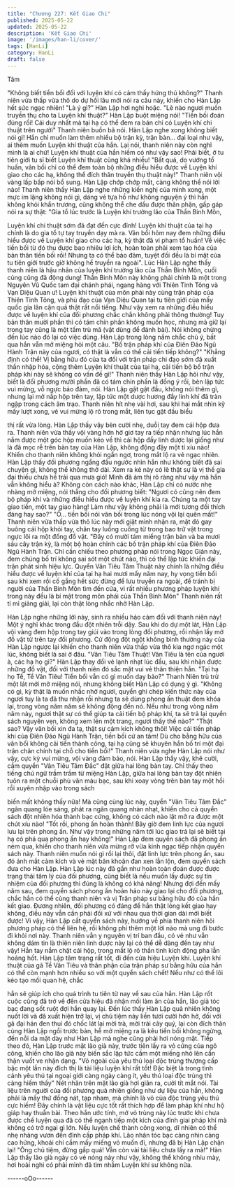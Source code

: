 ```yaml
---
title: "Chương 227: Kết Giao Chi"
published: 2025-05-22
updated: 2025-05-22
description: 'Kết Giao Chi'
image: '/images/han-li/cover/'
tags: [HanLi]
category: HanLi
draft: false
---
```


Tâm

"Không biết tiền bối đối với luyện khí có cảm thấy hứng thú
không?" Thanh niên vừa thấp vừa thô do dự hồi lâu mới nói ra
câu này, khiến cho Hàn Lập hết sức ngạc nhiên!
"Là ý gì?" Hàn Lập hơi nghi hoặc.
"Lẽ nào ngươi muốn truyền thụ cho ta Luyện khí thuật?" Hàn Lập
buột miệng nói!
"Tiền bối đoán đúng rồi! Cái duy nhất mà tại hạ có thể đem ra bán
chỉ có Luyện khí chi thuật trên người" Thanh niên buồn bã nói.
Hàn Lập nghe xong không biết nói gì! Hắn chỉ muốn làm thêm
nhiều bộ trận kỳ, trận bàn… đại loại như vậy, ai thèm muốn Luyện
khí thuật của hắn. Lại nói, thanh niên này còn nghĩ mình là ai chứ!
Luyện khí thuật của hắn hiếm có như vậy sao! Phải biết, ở tu tiên
giới tu sĩ biết Luyện khí thuật cũng khá nhiều!
"Bất quá, do vướng tổ huấn, vãn bối chỉ có thể đem toàn bộ
những điều hiểu được về Luyện khí giao cho các hạ, không thể
đích thân truyền thụ thuật này!" Thanh niên vội vàng lấp bấp nói
bổ sung.
Hàn Lập chớp chớp mắt, càng không thể nói lời nào!
Thanh niên thấy Hàn Lập nghe những kiến nghị của mình xong,
một mực im lặng không nói gì, dáng vẻ tựa hồ như không nguyện
ý thì hắn không khỏi khẩn trương, cũng không thể che dấu được
thân phận, gấp gáp nói ra sự thật:
"Gia tổ lúc trước là Luyện khí trưởng lão của Thần Binh Môn,

Luyện khí chi thuật sớm đã đạt đến cực đỉnh! Luyện khí thuật của
tại hạ chính là do gia tổ tự tay truyền dạy mà ra. Vãn bối hôm nay
đem những điều hiểu được về Luyện khí giao cho các hạ, kỳ thật
đã vi phạm tổ huấn! Về việc tiền bối từ đó thu được bao nhiêu lợi
ích, hoàn toàn phải xem tạo hóa của bản thân tiền bối rồi! Nhưng
ta có thể bảo đảm, tuyệt đối đều là bí mật của tu tiên giới trước
giờ không hề truyền ra ngoài".
Lúc Hàn Lập nghe thấy thanh niên là hậu nhân của luyện khí
trưởng lão của Thần Binh Môn, cuối cùng cũng đã động dung!
Thần Binh Môn này không phải chính là một trong Nguyên Vũ
Quốc tam đại chánh phái, ngang hàng với Thiên Tinh Tông và
Vạn Diệu Quan ư! Luyện khí thuật của môn phái này cùng trận
pháp của Thiên Tinh Tông, và phù đạo của Vạn Diệu Quan tại tu
tiên giới của mấy quốc gia lân cận quả thật rất nổi tiếng.
Như vậy xem ra những điều hiểu được về luyện khí của đối
phương chắc chắn không phải thông thường! Tuy bản thân mười
phần thì có tám chín phần không muốn học, nhưng mà giữ lại
trong tay cũng là một tấm trù mã (vật dùng để đánh bài). Nói
không chừng đến lúc nào đó lại có việc dùng.
Hàn Lập trong lòng nắm chắc chủ ý, bất qua hắn vẫn mở miệng
hỏi một câu.
"Bố trận pháp khí của Điên Đảo Ngũ Hành Trận này của ngươi, có
thật là vẫn có thể cải tiến tiếp không?"
"Khẳng định có thể! Vị bằng hữu đó của ta đối với trận pháp chi
đạo sớm đã xuất thần nhập hóa, cộng thêm Luyện khí thuật của
tại hạ, cải tiến bộ bố trận pháp khí này sẽ không có vấn đề gì!"
Thanh niên thấy Hàn Lập hỏi như vậy, biết là đối phương mười
phần đã có tám chín phần là đồng ý rồi, bèn lập tức vui mừng, vỗ
ngực bảo đảm, nói.
Hàn Lập gật gật đầu, không nói thêm gì, nhưng lại mở nắp hộp
trên tay, lập tức một dược hương đầy linh khí đã tràn ngập trong
cách âm trạo. Thanh niên hít nhẹ vài hơi, sau khi hai mắt nhìn kỹ
mấy lượt xong, vẻ vui mừng lộ rõ trong mắt, liên tục gật đầu biểu

thị rất vừa lòng.
Hàn Lập thấy vậy bèn cười nhẹ, duỗi tay đem cái hộp đưa ra.
Thanh niên vừa thấy vội vàng hớn hở giơ tay ra tiếp nhận nhưng
lúc hắn nắm được một góc hộp muốn kéo về thì cái hộp đầy linh
dược lại giống như là đã mọc rễ trên bàn tay của Hàn Lập, không
động đậy một tí xíu nào! Khiến cho thanh niên không khỏi ngẩn
ngơ, trong mắt lộ ra vẻ ngạc nhiên.
Hàn Lập thấy đối phương ngẩng đầu ngước nhìn hắn như không
biết đã sai chuyện gì, không thể không thở dài.
Xem ra kẻ này có lẽ thật sự là vị thế gia đại thiếu chưa hề trải qua
mưa gió! Mình đã ám thị rõ ràng như vậy mà hắn vẫn không hiểu
à?
Không còn cách nào khác, Hàn Lập chỉ có nước nhẹ nhàng mở
miệng, nói thẳng cho đối phương biết:
"Ngươi có cũng nên đem bộ pháp khí và những điều hiểu được về
luyện khí kia ra. Chúng ta một tay giao tiền, một tay giao hàng!
Làm như vậy không phải là mới tương đối thích đáng hay sao?"
"Ồ… tiền bối nói vãn bối trong lúc nóng vội lại quên mất!" Thanh
niên vừa thấp vừa thô lúc này mới giật mình nhận ra, mặt đỏ gay
buông cái hộp khỏi tay, chân tay luống cuống từ trong bao trữ vật
trong ngực lôi ra một đống đồ vật.
"Đây có mười tám miếng trận bàn và ba mươi sáu cây trận kỳ, là
một bộ hoàn chỉnh các bố trận pháp khí của Điên Đảo Ngũ Hành
Trận. Chỉ cần chiếu theo phương pháp nói trong Ngọc Giản này,
đem chúng bố trí không sai sót một chút nào, thì có thể lập tức
khiến đại trận phát sinh hiệu lực. Quyển Vân Tiêu Tâm Thuật này
chính là những điều hiểu được về luyện khí của tại hạ hai mươi
mấy năm nay, hy vọng tiền bối sau khi xem rồi cố gắng hết sức
đừng để lưu truyền ra ngoài, để tránh bị người của Thần Binh
Môn tìm đến cửa, vì rất nhiều phương pháp luyện khí trong này
đều là bí mật trong môn phái của Thần Binh Môn" Thanh niên rất
tỉ mỉ giảng giải, lại còn thật lòng nhắc nhở Hàn Lập.

Hàn Lập nghe những lời này, sinh ra nhiều hảo cảm đối với thanh
niên này! Một ý nghĩ khác trong đầu đột nhiên trỗi dậy.
Sau khi do dự một lát, Hàn Lập vội vàng đem hộp trong tay giúi
vào trong lòng đối phương, rồi nhận lấy mớ đồ vật từ trên tay đối
phương.
Cử động đột ngột không bình thường này của Hàn Lập ngược lại
khiến cho thanh niên vừa thấp vừa thô kia ngơ ngác một lúc,
không biết là sai ở đâu.
"Vân Tiêu Tâm Thuật! Vân Tiêu là tên của ngươi à, các hạ họ gì?"
Hàn Lập thay đổi vẻ lạnh nhạt lúc đầu, sau khi nhận được những
đồ vật, đối với thanh niên đó sắc mặt vui vẻ thân thiện hẳn.
"Tại hạ họ Tề, Tề Vân Tiêu! Tiền bối vẫn có gì muốn dạy bảo?"
Thanh Niên trù trừ một lát mới mở miệng nói, nhưng không biết
Hàn Lập có dụng ý gì.
"Không có gì, kỳ thật là muốn nhắc nhở ngươi, quyển ghi chép
kiến thức này của ngươi tuy là ta đã thu nhận rồi nhưng ta sẽ
dùng phong ấn thuật đem khóa lại, trong vòng năm năm sẽ không
động đến nó. Nếu như trong vòng năm năm này, ngươi thật sự có
thể giúp ta cải tiến bộ pháp khí, ta sẽ trả lại quyển sách nguyên
vẹn, không xem lén một trang, ngươi thấy thế nào?"
"Thật sao? Vậy vãn bối xin đa tạ, thật sự cảm kích không thôi!
Việc cải tiến pháp khi của Điên Đảo Ngũ Hành Trận, tiền bối cứ
an tâm! Dù cho bằng hữu của vãn bối không cải tiến thành công,
tại hạ cũng sẽ khuyên hắn bố trí một đại trận chân chính tại chỗ
cho tiền bối!" Thanh niên vừa nghe Hàn Lập nói như vậy, cực kỳ
vui mừng, vội vàng đảm bảo, nói.
Hàn Lập thấy vậy, khẽ cười, cầm quyển "Vân Tiêu Tâm Đắc" đặt
giữa hai lòng bàn tay.
Chỉ thấy theo tiếng chú ngữ trầm trầm từ miệng Hàn Lập, giữa hai
lòng bàn tay đột nhiên tuôn ra một chuỗi phù văn màu bạc, sau
khi xoay vòng trên bàn tay một hồi rồi xuyên nhập vào trong sách

biến mất không thấy nữa! Mà cũng cùng lúc này, quyển "Vân Tiêu
Tâm Đắc" ngân quang lóe sáng, phát ra ngân quang nhàn nhạt,
khiến cho cả quyển sách đột nhiên hóa thành bạc cứng, không có
cách nào lật mở ra được một chút xíu nào!
"Tốt rồi, phong ấn hoàn thành! Bây giờ đem linh lực của ngươi lưu
lại trên phong ấn. Như vậy trong những năm tới lúc giao trả lại sẽ
biết tại hạ có phá qua phong ấn hay không!" Hàn Lập đem quyển
sách đã phong ấn ném qua, khiến cho thanh niên vừa mừng rỡ
vừa kinh ngạc tiếp nhận quyển sách này.
Thanh niên muốn nói gì rồi lại thôi, đặt linh lực trên phong ấn, sau
đó ánh mắt cảm kích và vẻ mặt băn khoăn đan xen lẫn lộn, đem
quyển sách đưa cho Hàn Lập.
Hàn Lập lúc này đã gần như hoàn toàn đoán được được trạng
thái tâm lý của đối phương, cũng biết là nếu muốn lấy được sự tín
nhiệm của đối phương thì đúng là không có khả năng! Nhưng đợi
đến mấy năm sau, đem quyển sách phong ấn hoàn hảo này giao
lại cho đối phương, chắc hẳn có thể cùng thanh niên và vị Trận
pháp sư bằng hữu đó của hắn kết giao.
Đương nhiên, đối phương có đáng để hắn thật lòng kết giao hay
không, điều này vẫn cần phải đối xử với nhau qua thời gian dài
mới biết được!
Vì vậy, Hàn Lập cất quyển sách này, hướng về phía thanh niên
hỏi phương pháp có thể liên hệ, rồi không phí thêm một lời nào
mà ung đi bước đi khỏi nơi này.
Thanh niên vẫn y nguyên vị trí ban đầu, có vẻ như vẫn không
dám tin là thiên niên linh dược này lại có thể dễ dàng đến tay như
vậy! Hắn tay nắm chặt cái hộp, trong mắt lộ rõ thần tình kích động
pha lẫn hoảng hốt.
Hàn Lập tâm trạng rất tốt, đi đến cửa hiệu Luyện khí.
Luyện khí thuật của gã Tề Vân Tiêu và thân phận của trận pháp
sư bằng hữu của hắn có thể còn mạnh hơn nhiều so với một
quyển sách chết! Nếu như có thể lôi kéo tạo mối quan hệ, chắc

hẳn sẽ giúp ích cho quá trình tu tiên từ nay về sau của hắn.
Hàn Lập rốt cuộc cũng đã trở về đến cửa hiệu đã nhận mối làm
ăn của hắn, lão giả tóc bạc đang sốt ruột đợi hắn quay lại.
Đến lúc thấy Hàn Lập quả nhiên không nuốt lời và đã xuất hiện
trở lại, vị chủ tiệm này liền tươi cười hớn hở, đối với gã đại hán
đen thui đó chốc lát lại mời trà, mời trái cây quý, lại còn đích thân
cùng Hàn Lập ngồi trước bàn, hễ mở miệng ra là kêu tiền bối
không ngừng, đến nỗi da mặt dày như Hàn Lập mà nghe cũng
phải hơi nóng mặt.
Tiếp theo đó, Hàn Lập trước mặt lão già này, trước tiên lấy ra vỏ
cứng của ngô công, khiến cho lão già này biến sắc lập tức cầm
một miếng nhỏ lên cẩn thận vuốt ve nhận dạng.
"Vỏ ngoài của yêu thú loại độc trùng thượng cấp bậc một lần này
đích thị là tài liệu luyện khí rất tốt! Đặc biệt là trong tình cảnh yêu
thú tại ngoại giới càng ngày càng ít, yêu thú loại độc trùng thì
càng hiếm thấy" Nét nhăn trên mặt lão già hơi giãn ra, cười tít mắt
nói.
Tài liệu trên người của đối phương quả nhiên giống như dự liệu
của hắn, không phải là mấy thứ đồng nát, tạp nham, mà chính là
vỏ của độc trùng yêu thú cực hiếm! Đây chính là vật liệu cực tốt
rất thích hợp để làm pháp khí như hộ giáp hay thuẫn bài.
Theo hắn ước tính, mớ vỏ trùng này lúc trước khi chưa được chế
luyện qua đã có thể ngạnh tiếp một kích của đỉnh giai pháp khí
mà không có trở ngại gì lớn. Nếu luyện chế thành công xong, dĩ
nhiên có thể nhẹ nhàng vươn đến đỉnh cấp pháp khí.
Lão nhân tóc bạc càng nhìn càng cao hứng, khoái chí cầm mấy
miếng vỏ muốn đi, nhưng đã bị Hàn Lập chặn lại!
"Ông chủ tiệm, đừng gấp quá! Vẫn còn vài tài liệu chưa lấy ra
mà!" Hàn Lập thấy lão già ngày có vẻ nóng nảy như vậy, không
thể không nhíu mày, hơi hoài nghi có phải mình đã tìm nhầm
Luyện khí sư không nữa.

------oOo------
